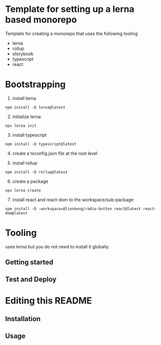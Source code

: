 # Template for setting up a lerna based monorepo

Template for creating a monorepo that uses the following tooling

- lerna
- rollup
- storybook
- typescript
- react

# Bootstrapping

1. install lerna

```
npm install -D lerna@latest
```

2. initialize lerna

```
npx lerna init
```

3. install typescript

```
npm install -D typescript@latest
```

4. create a tsconfig.json file at the root level

5. install rollup

```
npm install -D rollup@latest
```

6. create a package

```
npx lerna create
```

7. install react and react-dom to the workspace/sub-package

```
npm install -D -workspace=@lionkeng/radio-button react@latest react-dom@latest
```

# Tooling

uses _lerna_ but you do not need to install it globally.

## Getting started

## Test and Deploy

# Editing this README

## Installation

## Usage
